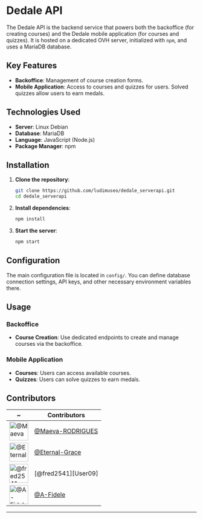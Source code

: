 # Dedale API

The Dedale API is the backend service that powers both the backoffice (for creating courses) and the Dedale mobile application (for courses and quizzes). It is hosted on a dedicated OVH server, initialized with `npm`, and uses a MariaDB database.

## Key Features

- **Backoffice**: Management of course creation forms.
- **Mobile Application**: Access to courses and quizzes for users. Solved quizzes allow users to earn medals.

## Technologies Used

- **Server**: Linux Debian
- **Database**: MariaDB
- **Language**: JavaScript (Node.js)
- **Package Manager**: npm

## Installation

1. **Clone the repository**:
   ```bash
   git clone https://github.com/ludimuseo/dedale_serverapi.git
   cd dedale_serverapi
   ```

2. **Install dependencies**:
   ```bash
   npm install
   ```

3. **Start the server**:
   ```bash
   npm start
   ```

## Configuration

The main configuration file is located in `config/`. You can define database connection settings, API keys, and other necessary environment variables there.

## Usage

### Backoffice

- **Course Creation**: Use dedicated endpoints to create and manage courses via the backoffice.

### Mobile Application

- **Courses**: Users can access available courses.
- **Quizzes**: Users can solve quizzes to earn medals.

## Contributors

| ~                                                                                                            | Contributors               |
| ------------------------------------------------------------------------------------------------------------ | -------------------------- |
| <img src="https://avatars.githubusercontent.com/u/167294285?v=4" width="50" alt="@Maeva-RODRIGUES avatar" /> | [@Maeva-RODRIGUES][User02] |
| <img src="https://avatars.githubusercontent.com/u/91600327?v=4" width="50" alt="@Eternal-Grace avatar" />    | [@Eternal-Grace][User03]   |
| <img src="https://avatars.githubusercontent.com/u/3463006?v=4" width="50" alt="@fred2541 avatar" />          | [@fred2541][User09]        |
| <img src="https://avatars.githubusercontent.com/u/128374528?v=4" width="50" alt="@A-Fidele avatar" />        | [@A-Fidele][User01]        |


[User01]: https://github.com/Maeva-RODRIGUES/
[User02]: https://github.com/Eternal-Grace/
[User03]: https://github.com/fred2541/
[User04]: https://github.com/A-Fidele/


---

```
